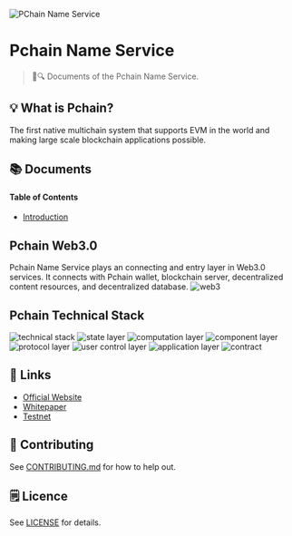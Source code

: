 ![PChain Name Service](./assets/title.jpg)

# Pchain Name Service

> 📖🔍 Documents of the Pchain Name Service.

## 💡 What is Pchain?
The first native multichain system that supports EVM in the world and making large scale blockchain applications possible.

## 📚 Documents

#### Table of Contents
- [Introduction](./docs/INTRODUCTION.md)

## Pchain Web3.0
Pchain Name Service plays an connecting and entry layer in Web3.0 services. It connects with Pchain wallet, blockchain server, decentralized content resources, and decentralized database. 
![web3](./assets/web3.png)

## Pchain Technical Stack
![technical stack](./assets/1.png)
![state layer](./assets/1-02.png)
![computation layer](./assets/1-03.png)
![component layer](./assets/1-04.png)
![protocol layer](./assets/1-05.png)
![user control layer](./assets/1-06.png)
![application layer](./assets/1-07.png)
![contract](./assets/1-08.png)

## 🔗 Links
- [Official Website](https://pchain.org/)
- [Whitepaper](https://pchain.org/js/generic/web/viewer.html)
- [Testnet](https://testnet.pchain.org/)

## 📣 Contributing
See [CONTRIBUTING.md](./CONTRIBUTING.md) for how to help out.

## 🗒 Licence
See [LICENSE](./LICENSE) for details.
